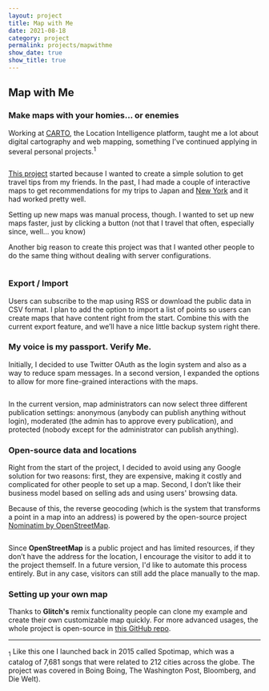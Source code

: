 ```yaml
---
layout: project
title: Map with Me
date: 2021-08-18
category: project
permalink: projects/mapwithme
show_date: true
show_title: true
---
```


## Map with Me 
### Make maps with your homies… or enemies

<div class="Project__intro">
<p>Working at <a href="https://carto.com">CARTO</a>, the Location Intelligence platform, taught me a lot about digital cartography and web mapping, something I’ve continued applying in several personal projects.<sup>1</sup></p>
</div>

<figure class="Figure"> 
<img class="Figure__image is-bn lazy" data-src="https://javier.work/images/mapwithme/home.jpg">
</figure>

[This project](https://map.javierarce.com) started because I wanted to create a simple solution to get travel tips from my friends. In the past, I had made a couple of interactive maps to get recommendations for my trips to Japan and [New York](https://twitter.com/javier/status/771076164517523456) and it had worked pretty well.

Setting up new maps was manual process, though. I wanted to set up new maps faster, just by clicking a button (not that I travel that often, especially since, well… you know)

Another big reason to create this project was that I wanted other people to do the same thing without dealing with server configurations.

<figure class="Figure"> 
<img class="Figure__image is-bn lazy" data-src="https://javier.work/images/mapwithme/config.jpg">
</figure>

### Export / Import

Users can subscribe to the map using RSS or download the public data in CSV format. I plan to add the option to import a list of points so users can create maps that have content right from the start. Combine this with the current export feature, and we’ll have a nice little backup system right there.

### My voice is my passport. Verify Me. 

Initially, I decided to use Twitter OAuth as the login system and also as a way to reduce spam messages. In a second version, I expanded the options to allow for more fine-grained interactions with the maps.

<figure class="Figure"> 
<img class="Figure__image is-bn lazy" data-src="https://javier.work/images/mapwithme/about.jpg">
</figure>

In the current version, map administrators can now select three different publication settings: anonymous (anybody can publish anything without login), moderated (the admin has to approve every publication), and protected (nobody except for the administrator can publish anything).

### Open-source data and locations

Right from the start of the project, I decided to avoid using any Google solution for two reasons: first, they are expensive, making it costly and complicated for other people to set up a map. Second, I don’t like their business model based on selling ads and using users' browsing data.

Because of this, the reverse geocoding (which is the system that transforms a point in a map into an address) is powered by the open-source project <a href="https://nominatim.openstreetmap.org/ui/search" target="_blank">Nominatim by OpenStreetMap</a>.
          

<figure class="Figure"> 
<img class="Figure__image is-bn lazy" data-src="https://javier.work/images/mapwithme/error.jpg">
</figure>

Since **OpenStreetMap** is a public project and has limited resources, if they don’t have the address for the location, I encourage the visitor to add it to the project themself. In a future version, I'd like to automate this process entirely. But in any case, visitors can still add the place manually to the map.

### Setting up your own map

Thanks to **Glitch's** remix functionality people can clone my example and create their own customizable map quickly. For more advanced usages, the whole project is open-source in <a href="https://github.com/javierarce/map-with-me" target="_blank">this GitHub repo</a>.

---


<div class="Footnotes">
<p><sub>1</sub> Like this one I launched back in 2015 called Spotimap, which was a catalog of 7,681 songs that were related to 212 cities across the globe. The project was covered in Boing Boing, The Washington Post, Bloomberg, and Die Welt).</p>
</div>  
